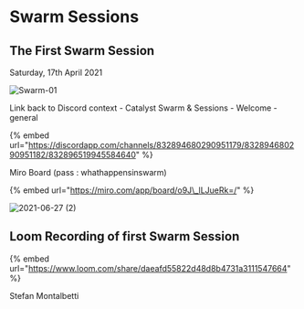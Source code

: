 # Swarm Sessions

## The First Swarm Session

Saturday, 17th April 2021

![Swarm-01](https://user-images.githubusercontent.com/25156451/123556093-45660900-d781-11eb-8071-875f163170b7.png)

Link back to Discord context - Catalyst Swarm & Sessions - Welcome - general

{% embed url="https://discordapp.com/channels/832894680290951179/832894680290951182/832896519945584640" %}

Miro Board \(pass : whathappensinswarm\)

{% embed url="https://miro.com/app/board/o9J\_lLJueRk=/" %}


![2021-06-27 (2)](https://user-images.githubusercontent.com/25156451/123557249-c1634f80-d787-11eb-91d4-5819e4f660d7.png)


## Loom Recording of first Swarm Session

{% embed url="https://www.loom.com/share/daeafd55822d48d8b4731a3111547664" %}

Stefan Montalbetti

